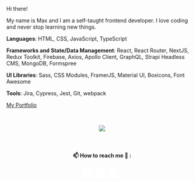 Hi there! 

My name is Max and I am a self-taught frontend developer. I love coding and never stop learning new things.

**Languages**: HTML, CSS, JavaScript, TypeScript

**Frameworks and State/Data Management**: React, React Router, NextJS, Redux Toolkit, Firebase, Axios, Apollo Client, GraphQL, Strapi Headless CMS, MongoDB, Formspree

**UI Libraries**: Sass, CSS Modules, FramerJS, Material UI, Boxicons, Font Awesome

**Tools**: Jira, Cypress, Jest, Git, webpack

[My Portfolio](https://maxkremlev.dev/)
  
  
</br>
<p align="center"><img src="https://github-readme-stats.vercel.app/api/top-langs/?username=kremlevmax&layout=compact" /></p>  
  
  
</br>
<h4 align="center">📫 How to reach me 💬 :</h4>
<p align="center">
  <a href = "https://www.linkedin.com/in/max-kremlev/" title="Linkedin" target="_blank"><img src="/linkedin-5-24.png"></a>&nbsp;&nbsp;
  <a href = "mailto:kremlevmax.webdev@icloud.com" title="Email"><img src="/email-24.png"></a>&nbsp;&nbsp;
  <a href = "https://t.me/kremlevmax" title="Telegram" target="_blank"><img src="/telegram-24.png"></a>&nbsp;&nbsp;
</p>


<!--
**kremlevmax/kremlevmax** is a ✨ _special_ ✨ repository because its `README.md` (this file) appears on your GitHub profile.

Here are some ideas to get you started:

- 🔭 I’m currently working on ...
- 🌱 I’m currently learning ...
- 👯 I’m looking to collaborate on ...
- 🤔 I’m looking for help with ...
- 💬 Ask me about ...
- 📫 How to reach me: ...
- 😄 Pronouns: ...
- ⚡ Fun fact: ...
-->
